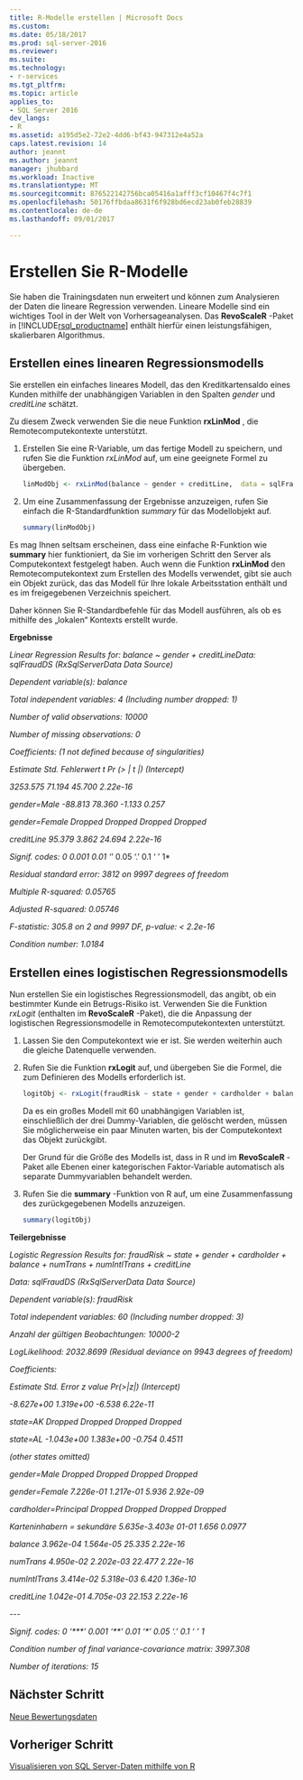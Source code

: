 ```yaml
---
title: R-Modelle erstellen | Microsoft Docs
ms.custom: 
ms.date: 05/18/2017
ms.prod: sql-server-2016
ms.reviewer: 
ms.suite: 
ms.technology:
- r-services
ms.tgt_pltfrm: 
ms.topic: article
applies_to:
- SQL Server 2016
dev_langs:
- R
ms.assetid: a195d5e2-72e2-4dd6-bf43-947312e4a52a
caps.latest.revision: 14
author: jeannt
ms.author: jeannt
manager: jhubbard
ms.workload: Inactive
ms.translationtype: MT
ms.sourcegitcommit: 876522142756bca05416a1afff3cf10467f4c7f1
ms.openlocfilehash: 50176ffbdaa8631f6f928bd6ecd23ab0feb28839
ms.contentlocale: de-de
ms.lasthandoff: 09/01/2017

---
```

# <a name="create-r-models"></a>Erstellen Sie R-Modelle

Sie haben die Trainingsdaten nun erweitert und können zum Analysieren der Daten die lineare Regression verwenden. Lineare Modelle sind ein wichtiges Tool in der Welt von Vorhersageanalysen. Das **RevoScaleR** -Paket in [!INCLUDE[rsql_productname](../../includes/rsql-productname-md.md)] enthält hierfür einen leistungsfähigen, skalierbaren Algorithmus.

## <a name="create-a-linear-regression-model"></a>Erstellen eines linearen Regressionsmodells

Sie erstellen ein einfaches lineares Modell, das den Kreditkartensaldo eines Kunden mithilfe der unabhängigen Variablen in den Spalten *gender* und *creditLine* schätzt.
  
Zu diesem Zweck verwenden Sie die neue Funktion **rxLinMod** , die Remotecomputekontexte unterstützt.
  
1. Erstellen Sie eine R-Variable, um das fertige Modell zu speichern, und rufen Sie die Funktion *rxLinMod* auf, um eine geeignete Formel zu übergeben.
  
    ```R
    linModObj <- rxLinMod(balance ~ gender + creditLine,  data = sqlFraudDS)
    ```
  
2. Um eine Zusammenfassung der Ergebnisse anzuzeigen, rufen Sie einfach die R-Standardfunktion *summary* für das Modellobjekt auf.
  
     ```R
     summary(linModObj)
     ```

Es mag Ihnen seltsam erscheinen, dass eine einfache R-Funktion wie **summary** hier funktioniert, da Sie im vorherigen Schritt den Server als Computekontext festgelegt haben. Auch wenn die Funktion **rxLinMod** den Remotecomputekontext zum Erstellen des Modells verwendet, gibt sie auch ein Objekt zurück, das das Modell für Ihre lokale Arbeitsstation enthält und es im freigegebenen Verzeichnis speichert.

Daher können Sie R-Standardbefehle für das Modell ausführen, als ob es mithilfe des „lokalen“ Kontexts erstellt wurde.

**Ergebnisse**

*Linear Regression Results for: balance ~ gender + creditLineData: sqlFraudDS (RxSqlServerData Data Source)*

*Dependent variable(s): balance*

*Total independent variables: 4 (Including number dropped: 1)*

*Number of valid observations: 10000*

*Number of missing observations: 0*

*Coefficients: (1 not defined because of singularities)*

*Estimate Std. Fehlerwert t Pr (> | t |) (Intercept)*

*3253.575 71.194 45.700 2.22e-16*

*gender=Male -88.813 78.360 -1.133 0.257*

*gender=Female Dropped Dropped Dropped Dropped*

*creditLine 95.379 3.862 24.694 2.22e-16*

*Signif. codes: 0  0.001  0.01 ‘*’ 0.05 ‘.’ 0.1 ‘ ’ 1*

*Residual standard error: 3812 on 9997 degrees of freedom*

*Multiple R-squared: 0.05765*

*Adjusted R-squared: 0.05746*

*F-statistic: 305.8 on 2 and 9997 DF, p-value: < 2.2e-16*

*Condition number: 1.0184*

## <a name="create-a-logistic-regression-model"></a>Erstellen eines logistischen Regressionsmodells

Nun erstellen Sie ein logistisches Regressionsmodell, das angibt, ob ein bestimmter Kunde ein Betrugs-Risiko ist. Verwenden Sie die Funktion *rxLogit* (enthalten im **RevoScaleR** -Paket), die die Anpassung der logistischen Regressionsmodelle in Remotecomputekontexten unterstützt.

1.  Lassen Sie den Computekontext wie er ist. Sie werden weiterhin auch die gleiche Datenquelle verwenden.

2.  Rufen Sie die Funktion **rxLogit** auf, und übergeben Sie die Formel, die zum Definieren des Modells erforderlich ist.

    ```R
    logitObj <- rxLogit(fraudRisk ~ state + gender + cardholder + balance +      numTrans + numIntlTrans + creditLine, data = sqlFraudDS,      dropFirst = TRUE)
    ```
  
    Da es ein großes Modell mit 60 unabhängigen Variablen ist, einschließlich der drei Dummy-Variablen, die gelöscht werden, müssen Sie möglicherweise ein paar Minuten warten, bis der Computekontext das Objekt zurückgibt.
    
    Der Grund für die Größe des Modells ist, dass in R und im **RevoScaleR** -Paket alle Ebenen einer kategorischen Faktor-Variable automatisch als separate Dummyvariablen behandelt werden.
  
3.  Rufen Sie die **summary** -Funktion von R auf, um eine Zusammenfassung des zurückgegebenen Modells anzuzeigen.
  
    ```R
    summary(logitObj)
    ```
  
**Teilergebnisse**

*Logistic Regression Results for: fraudRisk ~ state + gender +     cardholder + balance + numTrans + numIntlTrans + creditLine*

*Data: sqlFraudDS (RxSqlServerData Data Source)*

*Dependent variable(s): fraudRisk*

*Total independent variables: 60 (Including number dropped: 3)*

*Anzahl der gültigen Beobachtungen: 10000-2*

*LogLikelihood: 2032.8699 (Residual deviance on 9943 degrees of freedom)*

*Coefficients:*

*Estimate Std. Error z value Pr(>|z|)     (Intercept)*

*-8.627e+00  1.319e+00  -6.538 6.22e-11*

*state=AK                Dropped    Dropped Dropped  Dropped*

*state=AL             -1.043e+00  1.383e+00  -0.754   0.4511*

*(other states omitted)*

*gender=Male             Dropped    Dropped Dropped  Dropped*

*gender=Female         7.226e-01  1.217e-01   5.936 2.92e-09*

*cardholder=Principal    Dropped    Dropped Dropped  Dropped*

*Karteninhabern = sekundäre 5.635e-3.403e 01-01 1.656 0.0977*

*balance               3.962e-04  1.564e-05  25.335 2.22e-16*

*numTrans              4.950e-02  2.202e-03  22.477 2.22e-16*

*numIntlTrans          3.414e-02  5.318e-03   6.420 1.36e-10*

*creditLine            1.042e-01  4.705e-03  22.153 2.22e-16*

*---*

*Signif. codes:  0 ‘\*\*\*’ 0.001 ‘\*\*’ 0.01 ‘\*’ 0.05 ‘.’ 0.1 ‘ ’ 1*

*Condition number of final variance-covariance matrix: 3997.308*

*Number of iterations: 15*

## <a name="next-step"></a>Nächster Schritt

[Neue Bewertungsdaten](../../advanced-analytics/tutorials/deepdive-score-new-data.md)

## <a name="previous-step"></a>Vorheriger Schritt

[Visualisieren von SQL Server-Daten mithilfe von R](../../advanced-analytics/tutorials/deepdive-visualize-sql-server-data-using-r.md)



